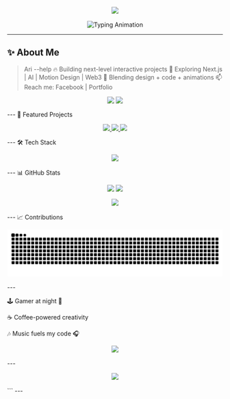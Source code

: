 <p align="center">
  <img src="https://capsule-render.vercel.app/api?type=waving&color=0:36BCF7,100:9B59B6&height=220&section=header&text=⚡%20Ari%20-%20Welcome%20to%20My%20World%20👾&fontSize=42&fontAlignY=35&animation=twinkling&fontColor=ffffff" />
</p>

<p align="center">
  <img src="https://readme-typing-svg.herokuapp.com?font=Fira+Code&weight=700&size=26&duration=2500&pause=1000&color=36BCF7&center=true&vCenter=true&width=720&lines=👋+Hey!+I'm+Ari;🚀+Creative+Developer+%26+Motion+Designer;🎨+Design+%2B+Code+%2B+Animation=🔥;💡+Turning+Ideas+Into+Reality" alt="Typing Animation" />
</p>

---

<!-- ✨ ABOUT -->
## ✨ About Me  

> Ari --help
  🔥 Building next-level interactive projects
  🌱 Exploring Next.js | AI | Motion Design | Web3
  🎨 Blending design + code + animations
  📫 Reach me: Facebook | Portfolio

<p align="center">
  <a href="https://www.facebook.com/61577110900436"><img src="https://img.shields.io/badge/Facebook-36BCF7?style=for-the-badge&logo=facebook&logoColor=white" /></a>
  <a href="https://myinfo10.netlify.app"><img src="https://img.shields.io/badge/Portfolio-9B59B6?style=for-the-badge&logo=vercel&logoColor=white" /></a>
</p>
---

<!-- 🚀 FEATURED PROJECTS -->🚀 Featured Projects

<p align="center">
  <a href="https://myinfo10.netlify.app">
    <img src="https://via.placeholder.com/250x150/0d1117/ffffff?text=🌐+Portfolio" width="250" />
  </a>
  <a href="https://github.com/Ari2477">
    <img src="https://via.placeholder.com/250x150/0d1117/ffffff?text=⚡+Cool+App" width="250" />
  </a>
  <a href="https://github.com/Ari2477">
    <img src="https://via.placeholder.com/250x150/0d1117/ffffff?text=🎨+Design+Tools" width="250" />
  </a>
</p>
---

<!-- 🛠 TECH STACK -->🛠 Tech Stack

<p align="center">
  <img src="https://skillicons.dev/icons?i=html,css,js,react,nextjs,nodejs,python,tailwind,threejs,blender,figma,git,github,vscode" />
</p>
---

<!-- 📊 STATS -->📊 GitHub Stats

<p align="center">
  <img src="https://github-readme-stats.vercel.app/api?username=ari&show_icons=true&theme=tokyonight&bg_color=0D1117&title_color=36BCF7&icon_color=9B59B6&text_color=FFFFFF" height="180" />
  <img src="https://github-readme-stats.vercel.app/api/top-langs/?username=ari&layout=compact&theme=tokyonight&bg_color=0D1117&title_color=36BCF7&text_color=FFFFFF&langs_count=8" height="180" />
</p><p align="center">
  <img src="https://github-readme-streak-stats.herokuapp.com/?user=Ari2477&theme=tokyonight&background=0D1117&ring=36BCF7&fire=9B59B6&currStreakLabel=FFFFFF" />
</p>
---

<!-- 📈 CONTRIBUTIONS -->📈 Contributions



<p align="center">
  <img src="https://raw.githubusercontent.com/Ari2477/Ari2477/output/github-contribution-grid-snake.svg" />
</p>
---

🕹 Gamer at night 🌙

☕ Coffee-powered creativity

🎶 Music fuels my code 🎧


<p align="center">
  <img src="https://media.giphy.com/media/L8K62iTDkzGX6/giphy.gif" width="350" />
</p>
---

<!-- 🚀 FOOTER --><p align="center">
  <img src="https://capsule-render.vercel.app/api?type=waving&color=0:9B59B6,100:36BCF7&height=120&section=footer" />
</p>
```
---
